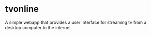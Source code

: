 tvonline
========

A simple webapp that provides a user interface for streaming tv from a desktop computer to the internet 